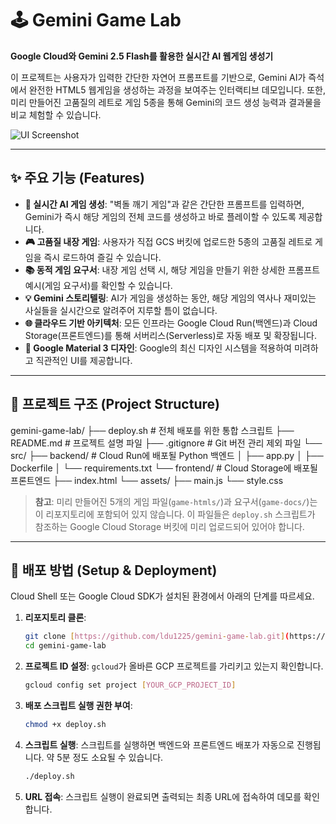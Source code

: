 # 🕹️ Gemini Game Lab

**Google Cloud와 Gemini 2.5 Flash를 활용한 실시간 AI 웹게임 생성기**

이 프로젝트는 사용자가 입력한 간단한 자연어 프롬프트를 기반으로, Gemini AI가 즉석에서 완전한 HTML5 웹게임을 생성하는 과정을 보여주는 인터랙티브 데모입니다. 또한, 미리 만들어진 고품질의 레트로 게임 5종을 통해 Gemini의 코드 생성 능력과 결과물을 비교 체험할 수 있습니다.

![UI Screenshot](https://storage.googleapis.com/gemini-prod/images/gemini_game_lab_ui_screenshot.png)

---

## ✨ 주요 기능 (Features)

* **🤖 실시간 AI 게임 생성**: "벽돌 깨기 게임"과 같은 간단한 프롬프트를 입력하면, Gemini가 즉시 해당 게임의 전체 코드를 생성하고 바로 플레이할 수 있도록 제공합니다.
* **🎮 고품질 내장 게임**: 사용자가 직접 GCS 버킷에 업로드한 5종의 고품질 레트로 게임을 즉시 로드하여 즐길 수 있습니다.
* **📚 동적 게임 요구서**: 내장 게임 선택 시, 해당 게임을 만들기 위한 상세한 프롬프트 예시(게임 요구서)를 확인할 수 있습니다.
* **💡 Gemini 스토리텔링**: AI가 게임을 생성하는 동안, 해당 게임의 역사나 재미있는 사실들을 실시간으로 알려주어 지루할 틈이 없습니다.
* **🌐 클라우드 기반 아키텍처**: 모든 인프라는 Google Cloud Run(백엔드)과 Cloud Storage(프론트엔드)를 통해 서버리스(Serverless)로 자동 배포 및 확장됩니다.
* **🎨 Google Material 3 디자인**: Google의 최신 디자인 시스템을 적용하여 미려하고 직관적인 UI를 제공합니다.

---

## 📂 프로젝트 구조 (Project Structure)

gemini-game-lab/
├── deploy.sh               # 전체 배포를 위한 통합 스크립트
├── README.md               # 프로젝트 설명 파일
├── .gitignore              # Git 버전 관리 제외 파일
└── src/
├── backend/            # Cloud Run에 배포될 Python 백엔드
│   ├── app.py
│   ├── Dockerfile
│   └── requirements.txt
└── frontend/           # Cloud Storage에 배포될 프론트엔드
├── index.html
└── assets/
├── main.js
└── style.css

> **참고**: 미리 만들어진 5개의 게임 파일(`game-htmls/`)과 요구서(`game-docs/`)는 이 리포지토리에 포함되어 있지 않습니다. 이 파일들은 `deploy.sh` 스크립트가 참조하는 Google Cloud Storage 버킷에 미리 업로드되어 있어야 합니다.


---

## 🚀 배포 방법 (Setup & Deployment)

Cloud Shell 또는 Google Cloud SDK가 설치된 환경에서 아래의 단계를 따르세요.

1.  **리포지토리 클론**:
    ```bash
    git clone [https://github.com/ldu1225/gemini-game-lab.git](https://github.com/ldu1225/gemini-game-lab.git)
    cd gemini-game-lab
    ```

2.  **프로젝트 ID 설정**: `gcloud`가 올바른 GCP 프로젝트를 가리키고 있는지 확인합니다.
    ```bash
    gcloud config set project [YOUR_GCP_PROJECT_ID]
    ```

3.  **배포 스크립트 실행 권한 부여**:
    ```bash
    chmod +x deploy.sh
    ```

4.  **스크립트 실행**: 스크립트를 실행하면 백엔드와 프론트엔드 배포가 자동으로 진행됩니다. 약 5분 정도 소요될 수 있습니다.
    ```bash
    ./deploy.sh
    ```

5.  **URL 접속**: 스크립트 실행이 완료되면 출력되는 최종 URL에 접속하여 데모를 확인합니다.

